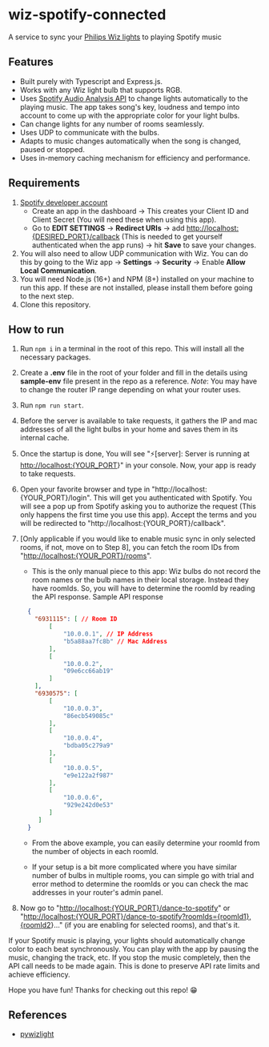 # wiz-spotify-connected

A service to sync your [Philips Wiz lights](https://www.wizconnected.com/) to playing Spotify music

## Features

* Built purely with Typescript and Express.js.
* Works with any Wiz light bulb that supports RGB.
* Uses [Spotify Audio Analysis API](https://developer.spotify.com/documentation/web-api/reference/#/operations/get-audio-analysis) to change lights automatically to the playing music. The app takes song's key, loudness and tempo into account to come up with the appropriate color for your light bulbs.
* Can change lights for any number of rooms seamlessly.
* Uses UDP to communicate with the bulbs.
* Adapts to music changes automatically when the song is changed, paused or stopped.
* Uses in-memory caching mechanism for efficiency and performance.

## Requirements

1. [Spotify developer account](https://developer.spotify.com/dashboard)
    * Create an app in the dashboard -> This creates your Client ID and Client Secret (You will need these when using this app).
    * Go to **EDIT SETTINGS** -> **Redirect URIs** -> add [http://localhost:{DESIRED\_PORT}/callback](http://localhost:%7BDESIRED_PORT%7D/callback) (This is needed to get yourself authenticated when the app runs) -> hit **Save** to save your changes.
2. You will also need to allow UDP communication with Wiz. You can do this by going to the Wiz app -> **Settings** -> **Security** -> Enable **Allow Local Communication**.
3. You will need Node.js (16+) and NPM (8+) installed on your machine to run this app. If these are not installed, please install them before going to the next step.
4. Clone this repository.

## How to run

1. Run `npm i` in a terminal in the root of this repo. This will install all the necessary packages.
2. Create a **.env** file in the root of your folder and fill in the details using **sample-env** file present in the repo as a reference.
*Note*: You may have to change the router IP range depending on what your router uses.
3. Run `npm run start`.
4. Before the server is available to take requests, it gathers the IP and mac addresses of all the light bulbs in your home and saves them in its internal cache.
5. Once the startup is done, You will see "⚡️[server]: Server is running at [http://localhost:{YOUR_PORT](http://localhost:%7BYOUR_PORT)}" in your console. Now, your app is ready to take requests.
6. Open your favorite browser and type in "http://localhost:{YOUR_PORT}/login". This will get you authenticated with Spotify. You will see a pop up from Spotify asking you to authorize the request (This only happens the first time you use this app). Accept the terms and you will be redirected to "http://localhost:{YOUR_PORT}/callback".
7. [Only applicable if you would like to enable music sync in only selected rooms, if not, move on to Step 8], you can fetch the room IDs from "[http://localhost:{YOUR_PORT}/rooms](http://localhost:%7BYOUR_PORT%7D/rooms)".

   * This is the only manual piece to this app: Wiz bulbs do not record the room names or the bulb names in their local storage. Instead they have roomIds. So, you will have to determine the roomId by reading the API response.
    Sample API response

    ```json
      {
        "6931115": [ // Room ID
            [
                "10.0.0.1", // IP Address
                "b5a88aa7fc8b" // Mac Address
            ],
            [
                "10.0.0.2",
                "09e6cc66ab19"
            ]
        ],
        "6930575": [
            [
                "10.0.0.3",
                "86ecb549085c"
            ],
            [
                "10.0.0.4",
                "bdba05c279a9"
            ],
            [
                "10.0.0.5",
                "e9e122a2f987"
            ],
            [
                "10.0.0.6",
                "929e242d0e53"
            ]
         ]
      }
    ```

   * From the above example, you can easily determine your roomId from the number of objects in each roomId.

   * If your setup is a bit more complicated where you have similar number of bulbs in multiple rooms, you can simple go with trial and error method to determine the roomIds or you can check the mac addresses in your router's admin panel.

8. Now go to "[http://localhost:{YOUR_PORT}/dance-to-spotify](http://localhost:%7BYOUR_PORT%7D/dance-to-spotify)" or "[http://localhost:{YOUR_PORT}/dance-to-spotify?roomIds={roomId1},{roomId2](http://localhost:%7BYOUR_PORT%7D/dance-to-spotify?roomIds=%7BroomId1%7D,%7BroomId2)}..." (if you are enabling for selected rooms), and that's it.

If your Spotify music is playing, your lights should automatically change color to each beat synchronously. You can play with the app by pausing the music, changing the track, etc. If you stop the music completely, then the API call needs to be made again. This is done to preserve API rate limits and achieve efficiency.

Hope you have fun! Thanks for checking out this repo! 😁

## References

* [pywizlight](https://github.com/sbidy/pywizlight)
